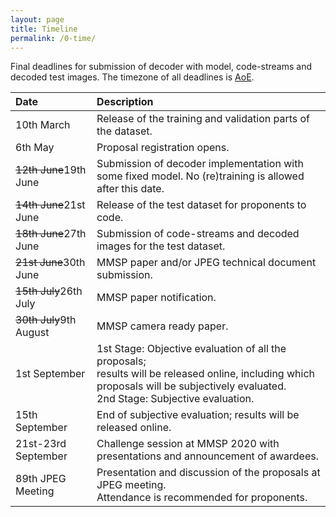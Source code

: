 ```yaml
---
layout: page
title: Timeline
permalink: /0-time/
---
```


Final deadlines for submission of decoder with model, code-streams and decoded test images. The timezone of all deadlines is [AoE](https://www.timeanddate.com/time/zones/aoe).

| Date           			| Description           |
| :------------------------ |:----------------------|
| 10th March       			| Release of the training and validation parts of the dataset. |
| 6th May       			| Proposal registration opens. |
| ~~12th June~~19th June  				| Submission of decoder implementation with some fixed model. No (re)training is allowed after this date. |
| ~~14th June~~21st June 				| Release of the test dataset for proponents to code. |
| ~~18th June~~27th June  				| Submission of code-streams and decoded images for the test dataset. |
| ~~21st June~~30th June 				| MMSP paper and/or JPEG technical document submission. |
| ~~15th July~~26th July  				| MMSP paper notification. |
| ~~30th July~~9th August 				| MMSP camera ready paper. |
| 1st September  			| 1st Stage: Objective evaluation of all the proposals; <br>results will be released online, including which proposals will be subjectively evaluated. <br> 2nd Stage: Subjective evaluation. |
| 15th September  			| End of subjective evaluation; results will be released online. |
| 21st-23rd September       | Challenge session at MMSP 2020 with presentations and announcement of awardees. |
| 89th JPEG Meeting  		| Presentation and discussion of the proposals at JPEG meeting. <br>Attendance is recommended for proponents. |
